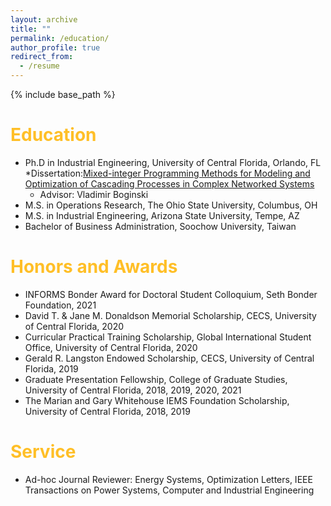 ```yaml
---
layout: archive
title: ""
permalink: /education/
author_profile: true
redirect_from:
  - /resume
---
```


{% include base_path %}

<span style="color: #FFBF27;">Education</span>
======
* Ph.D in Industrial Engineering, University of Central Florida, Orlando, FL
  *Dissertation:[Mixed-integer Programming Methods for Modeling and Optimization of Cascading Processes in Complex Networked Systems](https://stars.library.ucf.edu/etd2020/987/)
  * Advisor: Vladimir Boginski
* M.S. in Operations Research, The Ohio State University, Columbus, OH
* M.S. in Industrial Engineering, Arizona State University, Tempe, AZ
* Bachelor of Business Administration, Soochow University, Taiwan

<span style="color: #FFBF27;">Honors and Awards</span>
======
* INFORMS Bonder Award for Doctoral Student Colloquium, Seth Bonder Foundation, 2021
* David T. & Jane M. Donaldson Memorial Scholarship, CECS, University of Central Florida, 2020
* Curricular Practical Training Scholarship, Global International Student Office, University of Central Florida, 2020
* Gerald R. Langston Endowed Scholarship, CECS, University of Central Florida, 2019
* Graduate Presentation Fellowship, College of Graduate Studies, University of Central Florida, 2018, 2019, 2020, 2021
* The Marian and Gary Whitehouse IEMS Foundation Scholarship, University of Central Florida, 2018, 2019
  
<span style="color: #FFBF27;">Service</span>
======
* Ad-hoc Journal Reviewer: Energy Systems, Optimization Letters, IEEE Transactions on Power Systems, Computer and Industrial Engineering
